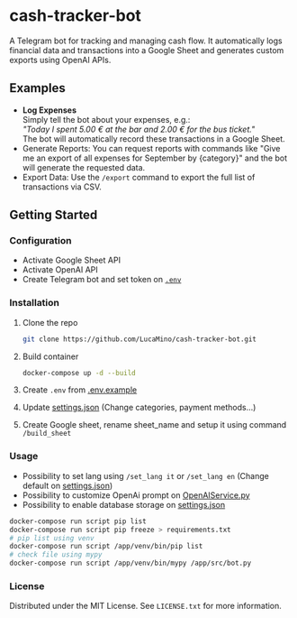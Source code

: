 # cash-tracker-bot
A Telegram bot for tracking and managing cash flow.
It automatically logs financial data and transactions into a Google Sheet and generates custom exports using OpenAI APIs.

## Examples
- **Log Expenses**  
  Simply tell the bot about your expenses, e.g.:  
  _"Today I spent 5.00 € at the bar and 2.00 € for the bus ticket."_  
  The bot will automatically record these transactions in a Google Sheet.  
- Generate Reports: You can request reports with commands like "Give me an export of all expenses for September by {category}" and the bot will generate the requested data.
- Export Data: Use the `/export` command to export the full list of transactions via CSV.

<!-- GETTING STARTED -->
## Getting Started

### Configuration
- Activate Google Sheet API
- Activate OpenAI API
- Create Telegram bot and set token on [`.env`](src/.env.example)

### Installation
1. Clone the repo
   ```sh
   git clone https://github.com/LucaMino/cash-tracker-bot.git
   ```
2. Build container
   ```sh
   docker-compose up -d --build
   ```
3. Create `.env` from [.env.example](src/.env.example)

4. Update [settings.json](src/config/settings.json) (Change categories, payment methods...)

5. Create Google sheet, rename sheet_name and setup it using command `/build_sheet`

<!-- USAGE -->
### Usage
- Possibility to set lang using `/set_lang it` or `/set_lang en` (Change default on [settings.json](src/config/settings.json))
- Possibility to customize OpenAi prompt on [OpenAIService.py](src/services/open_ai_service.py)
- Possibility to enable database storage on [settings.json](src/config/settings.json)

<!-- UTILS -->
```sh
docker-compose run script pip list
docker-compose run script pip freeze > requirements.txt
# pip list using venv
docker-compose run script /app/venv/bin/pip list
# check file using mypy
docker-compose run script /app/venv/bin/mypy /app/src/bot.py
```

<!-- LICENSE -->
### License

Distributed under the MIT License. See `LICENSE.txt` for more information.
